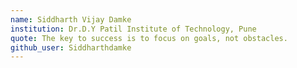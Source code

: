 ```yaml
---
name: Siddharth Vijay Damke 
institution: Dr.D.Y Patil Institute of Technology, Pune
quote: The key to success is to focus on goals, not obstacles.
github_user: Siddharthdamke
---
```

